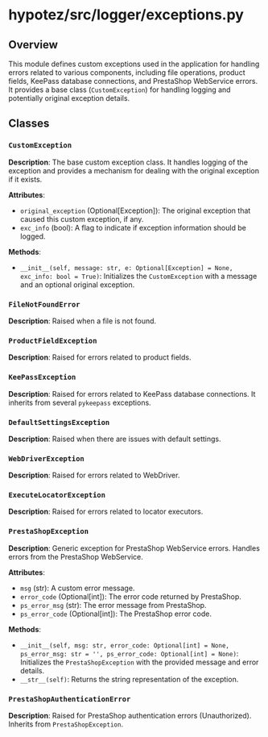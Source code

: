 # hypotez/src/logger/exceptions.py

## Overview

This module defines custom exceptions used in the application for handling errors related to various components, including file operations, product fields, KeePass database connections, and PrestaShop WebService errors.  It provides a base class (`CustomException`) for handling logging and potentially original exception details.


## Classes

### `CustomException`

**Description**: The base custom exception class.  It handles logging of the exception and provides a mechanism for dealing with the original exception if it exists.

**Attributes**:

- `original_exception` (Optional[Exception]): The original exception that caused this custom exception, if any.
- `exc_info` (bool): A flag to indicate if exception information should be logged.


**Methods**:

- `__init__(self, message: str, e: Optional[Exception] = None, exc_info: bool = True)`: Initializes the `CustomException` with a message and an optional original exception.


### `FileNotFoundError`

**Description**: Raised when a file is not found.


### `ProductFieldException`

**Description**: Raised for errors related to product fields.


### `KeePassException`

**Description**: Raised for errors related to KeePass database connections.  It inherits from several `pykeepass` exceptions.


### `DefaultSettingsException`

**Description**: Raised when there are issues with default settings.


### `WebDriverException`

**Description**: Raised for errors related to WebDriver.


### `ExecuteLocatorException`

**Description**: Raised for errors related to locator executors.


### `PrestaShopException`

**Description**: Generic exception for PrestaShop WebService errors. Handles errors from the PrestaShop WebService.

**Attributes**:

- `msg` (str): A custom error message.
- `error_code` (Optional[int]): The error code returned by PrestaShop.
- `ps_error_msg` (str): The error message from PrestaShop.
- `ps_error_code` (Optional[int]): The PrestaShop error code.


**Methods**:

- `__init__(self, msg: str, error_code: Optional[int] = None, ps_error_msg: str = '', ps_error_code: Optional[int] = None)`: Initializes the `PrestaShopException` with the provided message and error details.
- `__str__(self)`: Returns the string representation of the exception.


### `PrestaShopAuthenticationError`

**Description**: Raised for PrestaShop authentication errors (Unauthorized). Inherits from `PrestaShopException`.